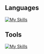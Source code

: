 ## Languages
[![My Skills](https://skillicons.dev/icons?i=python,r)](https://skillicons.dev)
## Tools
[![My Skills](https://skillicons.dev/icons?i=anaconda,docker,mysql,sqlite,sklearn,flask)](https://skillicons.dev)
<!---
yukiito0914/yukiito0914 is a ✨ special ✨ repository because its `README.md` (this file) appears on your GitHub profile.
You can click the Preview link to take a look at your changes.
--->
